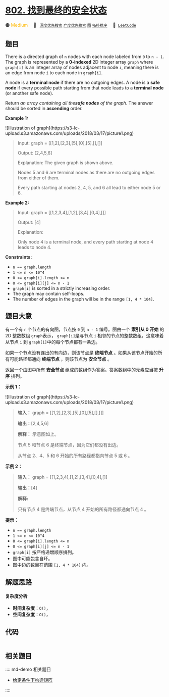 # [802. 找到最终的安全状态](https://leetcode.com/problems/find-eventual-safe-states)

🟠 <font color=#ffb800>Medium</font>&emsp; 🔖&ensp; [`深度优先搜索`](/leetcode/outline/tag/depth-first-search.md) [`广度优先搜索`](/leetcode/outline/tag/breadth-first-search.md) [`图`](/leetcode/outline/tag/graph.md) [`拓扑排序`](/leetcode/outline/tag/topological-sort.md)&emsp; 🔗&ensp;[`LeetCode`](https://leetcode.com/problems/find-eventual-safe-states)


## 题目

There is a directed graph of `n` nodes with each node labeled from `0` to `n -
1`. The graph is represented by a **0-indexed** 2D integer array `graph` where
`graph[i]` is an integer array of nodes adjacent to node `i`, meaning there is
an edge from node `i` to each node in `graph[i]`.

A node is a **terminal node** if there are no outgoing edges. A node is a
**safe node** if every possible path starting from that node leads to a
**terminal node** (or another safe node).

Return _an array containing all the**safe nodes** of the graph_. The answer
should be sorted in **ascending** order.



**Example 1:**

![Illustration of graph](https://s3-lc-
upload.s3.amazonaws.com/uploads/2018/03/17/picture1.png)

> Input: graph = [[1,2],[2,3],[5],[0],[5],[],[]]
> 
> Output: [2,4,5,6]
> 
> Explanation: The given graph is shown above.
> 
> Nodes 5 and 6 are terminal nodes as there are no outgoing edges from either of them.
> 
> Every path starting at nodes 2, 4, 5, and 6 all lead to either node 5 or 6.

**Example 2:**

> Input: graph = [[1,2,3,4],[1,2],[3,4],[0,4],[]]
> 
> Output: [4]
> 
> Explanation:
> 
> Only node 4 is a terminal node, and every path starting at node 4 leads to node 4.

**Constraints:**

  * `n == graph.length`
  * `1 <= n <= 10^4`
  * `0 <= graph[i].length <= n`
  * `0 <= graph[i][j] <= n - 1`
  * `graph[i]` is sorted in a strictly increasing order.
  * The graph may contain self-loops.
  * The number of edges in the graph will be in the range `[1, 4 * 104]`.


## 题目大意

有一个有 `n` 个节点的有向图，节点按 `0` 到 `n - 1` 编号。图由一个 **索引从 0 开始** 的 2D 整数数组 `graph`表示，
`graph[i]`是与节点 `i` 相邻的节点的整数数组，这意味着从节点 `i` 到 `graph[i]`中的每个节点都有一条边。

如果一个节点没有连出的有向边，则该节点是 **终端节点** 。如果从该节点开始的所有可能路径都通向 **终端节点** ，则该节点为 **安全节点** 。

返回一个由图中所有 **安全节点** 组成的数组作为答案。答案数组中的元素应当按 **升序** 排列。



**示例 1：**

![Illustration of graph](https://s3-lc-
upload.s3.amazonaws.com/uploads/2018/03/17/picture1.png)

> 
> 
> 
> 
> 
> **输入：** graph = [[1,2],[2,3],[5],[0],[5],[],[]]
> 
> **输出：**[2,4,5,6]
> 
> **解释：** 示意图如上。
> 
> 节点 5 和节点 6 是终端节点，因为它们都没有出边。
> 
> 从节点 2、4、5 和 6 开始的所有路径都指向节点 5 或 6 。
> 
> 

**示例 2：**

> 
> 
> 
> 
> 
> **输入：** graph = [[1,2,3,4],[1,2],[3,4],[0,4],[]]
> 
> **输出：**[4]
> 
> **解释:**
> 
> 只有节点 4 是终端节点，从节点 4 开始的所有路径都通向节点 4 。
> 
> 



**提示：**

  * `n == graph.length`
  * `1 <= n <= 10^4`
  * `0 <= graph[i].length <= n`
  * `0 <= graph[i][j] <= n - 1`
  * `graph[i]` 按严格递增顺序排列。
  * 图中可能包含自环。
  * 图中边的数目在范围 `[1, 4 * 104]` 内。


## 解题思路

#### 复杂度分析

- **时间复杂度**：`O()`，
- **空间复杂度**：`O()`，

## 代码

```javascript

```

## 相关题目

:::: md-demo 相关题目
- [给定条件下构造矩阵](https://leetcode.com/problems/build-a-matrix-with-conditions)

::::
